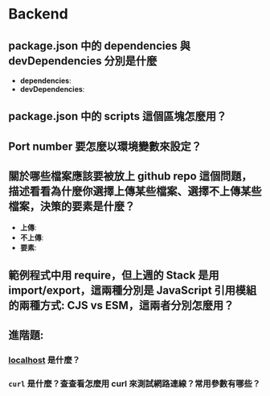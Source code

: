 # Backend
## package.json 中的 dependencies 與 devDependencies 分別是什麼
* __dependencies__: 
* __devDependencies__: 

## package.json 中的 scripts 這個區塊怎麼用？


## Port number 要怎麼以環境變數來設定？


## 關於哪些檔案應該要被放上 github repo 這個問題，描述看看為什麼你選擇上傳某些檔案、選擇不上傳某些檔案，決策的要素是什麼？
* __上傳__: 
* __不上傳__: 
* __要素__: 

## 範例程式中用 require，但上週的 Stack 是用 import/export，這兩種分別是 JavaScript 引用模組的兩種方式: CJS vs ESM，這兩者分別怎麼用？


## 進階題:
### [localhost](http://localhost) 是什麼？
### `curl` 是什麼？查查看怎麼用 curl 來測試網路連線？常用參數有哪些？